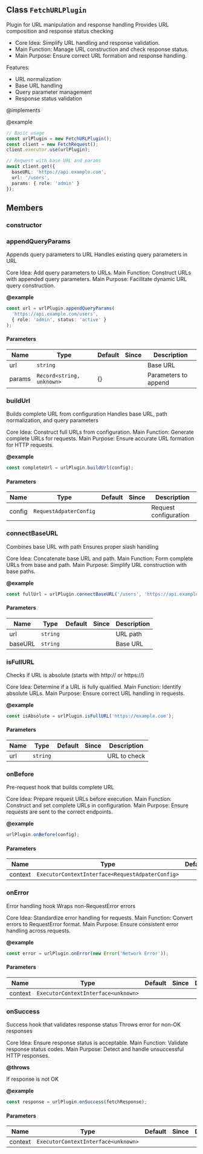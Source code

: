 ## Class `FetchURLPlugin`
Plugin for URL manipulation and response handling
Provides URL composition and response status checking

- Core Idea: Simplify URL handling and response validation.
- Main Function: Manage URL construction and check response status.
- Main Purpose: Ensure correct URL formation and response handling.

Features:
- URL normalization
- Base URL handling
- Query parameter management
- Response status validation

@implements 


@example 

```typescript
// Basic usage
const urlPlugin = new FetchURLPlugin();
const client = new FetchRequest();
client.executor.use(urlPlugin);

// Request with base URL and params
await client.get({
  baseURL: 'https://api.example.com',
  url: '/users',
  params: { role: 'admin' }
});
```


## Members

### constructor




### appendQueryParams
Appends query parameters to URL
Handles existing query parameters in URL

Core Idea: Add query parameters to URLs.
Main Function: Construct URLs with appended query parameters.
Main Purpose: Facilitate dynamic URL query construction.

**@example** 

```typescript
const url = urlPlugin.appendQueryParams(
  'https://api.example.com/users',
  { role: 'admin', status: 'active' }
);
```


#### Parameters
| Name | Type | Default | Since | Description |
|------|------|---------|-------|------------|
|  url  | `string` |  |  | Base URL |
|  params  | `Record<string, unknown>` | {} |  | Parameters to append |


### buildUrl
Builds complete URL from configuration
Handles base URL, path normalization, and query parameters

Core Idea: Construct full URLs from configuration.
Main Function: Generate complete URLs for requests.
Main Purpose: Ensure accurate URL formation for HTTP requests.

**@example** 

```typescript
const completeUrl = urlPlugin.buildUrl(config);
```


#### Parameters
| Name | Type | Default | Since | Description |
|------|------|---------|-------|------------|
|  config  | `RequestAdpaterConfig` |  |  | Request configuration |


### connectBaseURL
Combines base URL with path
Ensures proper slash handling

Core Idea: Concatenate base URL and path.
Main Function: Form complete URLs from base and path.
Main Purpose: Simplify URL construction with base paths.

**@example** 

```typescript
const fullUrl = urlPlugin.connectBaseURL('/users', 'https://api.example.com');
```


#### Parameters
| Name | Type | Default | Since | Description |
|------|------|---------|-------|------------|
|  url  | `string` |  |  | URL path |
|  baseURL  | `string` |  |  | Base URL |


### isFullURL
Checks if URL is absolute (starts with http:// or https://)

Core Idea: Determine if a URL is fully qualified.
Main Function: Identify absolute URLs.
Main Purpose: Ensure correct URL handling in requests.

**@example** 

```typescript
const isAbsolute = urlPlugin.isFullURL('https://example.com');
```


#### Parameters
| Name | Type | Default | Since | Description |
|------|------|---------|-------|------------|
|  url  | `string` |  |  | URL to check |


### onBefore
Pre-request hook that builds complete URL

Core Idea: Prepare request URLs before execution.
Main Function: Construct and set complete URLs in configuration.
Main Purpose: Ensure requests are sent to the correct endpoints.

**@example** 

```typescript
urlPlugin.onBefore(config);
```


#### Parameters
| Name | Type | Default | Since | Description |
|------|------|---------|-------|------------|
|  context  | `ExecutorContextInterface<RequestAdpaterConfig>` |  |  |  |


### onError
Error handling hook
Wraps non-RequestError errors

Core Idea: Standardize error handling for requests.
Main Function: Convert errors to RequestError format.
Main Purpose: Ensure consistent error handling across requests.

**@example** 

```typescript
const error = urlPlugin.onError(new Error('Network Error'));
```


#### Parameters
| Name | Type | Default | Since | Description |
|------|------|---------|-------|------------|
|  context  | `ExecutorContextInterface<unknown>` |  |  |  |


### onSuccess
Success hook that validates response status
Throws error for non-OK responses

Core Idea: Ensure response status is acceptable.
Main Function: Validate response status codes.
Main Purpose: Detect and handle unsuccessful HTTP responses.

**@throws** 

If response is not OK

**@example** 

```typescript
const response = urlPlugin.onSuccess(fetchResponse);
```


#### Parameters
| Name | Type | Default | Since | Description |
|------|------|---------|-------|------------|
|  context  | `ExecutorContextInterface<unknown>` |  |  |  |


